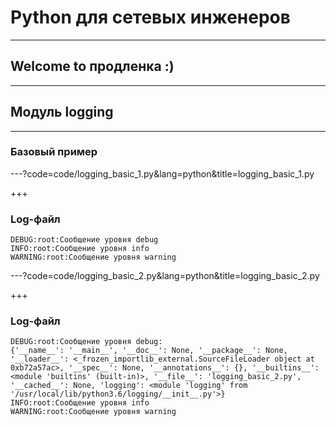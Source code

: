 # Python для сетевых инженеров 

---
## Welcome to продленка :)

---

## Модуль logging


---
### Базовый пример

---?code=code/logging_basic_1.py&lang=python&title=logging_basic_1.py

+++
### Log-файл

```
DEBUG:root:Сообщение уровня debug
INFO:root:Сообщение уровня info
WARNING:root:Сообщение уровня warning
```

---?code=code/logging_basic_2.py&lang=python&title=logging_basic_2.py

+++
### Log-файл

```
DEBUG:root:Сообщение уровня debug:
{'__name__': '__main__', '__doc__': None, '__package__': None, '__loader__': <_frozen_importlib_external.SourceFileLoader object at 0xb72a57ac>, '__spec__': None, '__annotations__': {}, '__builtins__': <module 'builtins' (built-in)>, '__file__': 'logging_basic_2.py', '__cached__': None, 'logging': <module 'logging' from '/usr/local/lib/python3.6/logging/__init__.py'>}
INFO:root:Сообщение уровня info
WARNING:root:Сообщение уровня warning
```
